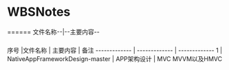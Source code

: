 # WBSNotes

======
文件名称--|--主要内容--
### 

序号  |文件名称                                 | 主要内容     | 备注
------------- | ------------- | -------------
1    |  NativeAppFrameworkDesign-master       | APP架构设计  | MVC MVVM以及HMVC

